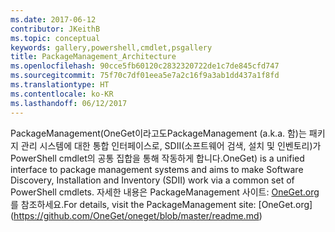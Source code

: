 ```yaml
---
ms.date: 2017-06-12
contributor: JKeithB
ms.topic: conceptual
keywords: gallery,powershell,cmdlet,psgallery
title: PackageManagement_Architecture
ms.openlocfilehash: 90cce5fb60120c2832320722de1c7de845cfd747
ms.sourcegitcommit: 75f70c7df01eea5e7a2c16f9a3ab1dd437a1f8fd
ms.translationtype: HT
ms.contentlocale: ko-KR
ms.lasthandoff: 06/12/2017
---
```

<span data-ttu-id="44e31-103">PackageManagement(OneGet이라고도</span><span class="sxs-lookup"><span data-stu-id="44e31-103">PackageManagement (a.k.a.</span></span> <span data-ttu-id="44e31-104">함)는 패키지 관리 시스템에 대한 통합 인터페이스로, SDII(소프트웨어 검색, 설치 및 인벤토리)가 PowerShell cmdlet의 공통 집합을 통해 작동하게 합니다.</span><span class="sxs-lookup"><span data-stu-id="44e31-104">OneGet) is a unified interface to package management systems and aims to make Software Discovery, Installation and Inventory (SDII) work via a common set of PowerShell cmdlets.</span></span> <span data-ttu-id="44e31-105">자세한 내용은 PackageManagement 사이트: [OneGet.org](https://github.com/OneGet/oneget/blob/master/readme.md)를 참조하세요.</span><span class="sxs-lookup"><span data-stu-id="44e31-105">For details, visit the PackageManagement site: [OneGet.org] (https://github.com/OneGet/oneget/blob/master/readme.md)</span></span>

